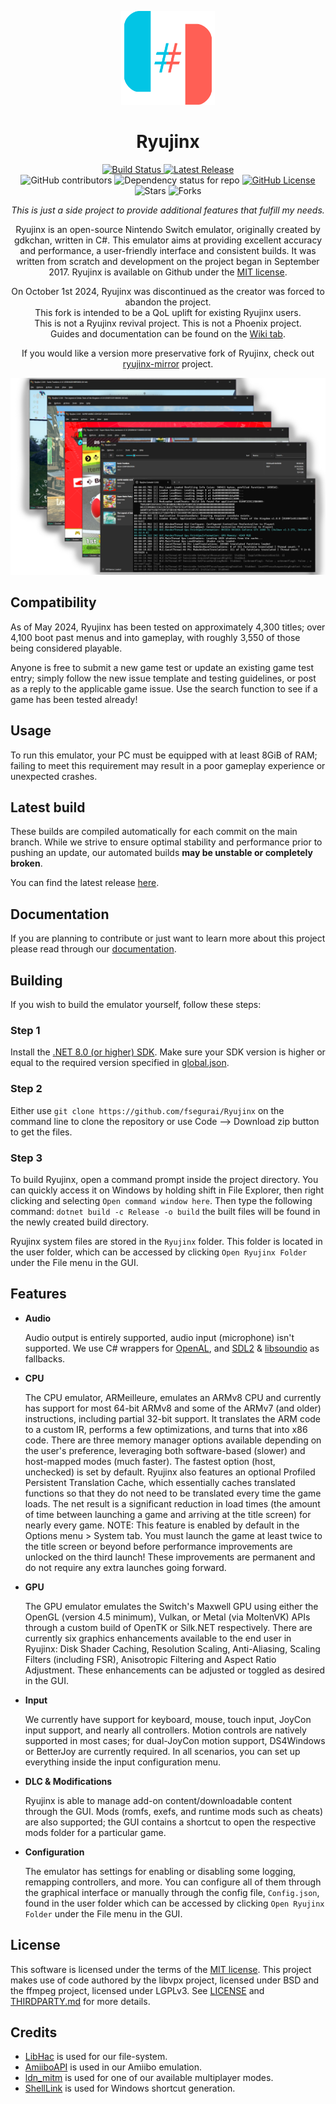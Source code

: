 <p align="center">
  <img src="https://raw.githubusercontent.com/fsegurai/Ryujinx/refs/heads/main/distribution/misc/Logo.svg" alt="Ryujinx" width="150"></a>
</p>

<h1 align="center">
  Ryujinx
</h1>

<p align="center">
  <a href="https://github.com/fsegurai/Ryujinx/actions/workflows/release.yml">
      <img src="https://github.com/fsegurai/Ryujinx/actions/workflows/release.yml/badge.svg"
          alt="Build Status">
  </a>
  <a href="https://github.com/fsegurai/Ryujinx/releases/latest">
      <img src="https://img.shields.io/github/v/release/fsegurai/Ryujinx"
          alt="Latest Release">
  </a>
  <br>
  <img alt="GitHub contributors" src="https://img.shields.io/github/contributors/fsegurai/Ryujinx">
  <img alt="Dependency status for repo" src="https://img.shields.io/librariesio/github/fsegurai/Ryujinx">
  <a href="https://opensource.org/licenses/MIT">
    <img alt="GitHub License" src="https://img.shields.io/github/license/fsegurai/Ryujinx">
  </a>
  <br>
  <img alt="Stars" src="https://img.shields.io/github/stars/fsegurai/Ryujinx?style=square&labelColor=343b41"/> 
  <img alt="Forks" src="https://img.shields.io/github/forks/fsegurai/Ryujinx?style=square&labelColor=343b41"/>
</p>

<p align="center">
  <em>
    This is just a side project to provide additional features that fulfill my needs.
  </em>
</p>

<p align="center">
  Ryujinx is an open-source Nintendo Switch emulator, originally created by gdkchan, written in C#.
  This emulator aims at providing excellent accuracy and performance, a user-friendly interface and consistent builds.
  It was written from scratch and development on the project began in September 2017.
  Ryujinx is available on Github under the <a href="https://github.com/fsegurai/Ryujinx/blob/main/LICENSE.txt" target="_blank">MIT license</a>.
  <br />
</p>
<p align="center">
  On October 1st 2024, Ryujinx was discontinued as the creator was forced to abandon the project.
  <br>
  This fork is intended to be a QoL uplift for existing Ryujinx users.
  <br>
  This is not a Ryujinx revival project. This is not a Phoenix project.
  <br>
  Guides and documentation can be found on the <a href="https://github.com/fsegurai/Ryujinx/wiki">Wiki tab</a>.
</p>
<p align="center">
  If you would like a version more preservative fork of Ryujinx, check out <a href="https://github.com/ryujinx-mirror/ryujinx">ryujinx-mirror</a> project.
</p>

<p align="center">
    <img src="https://raw.githubusercontent.com/fsegurai/Ryujinx/refs/heads/main/docs/shell.png">
</p>

## Compatibility

As of May 2024, Ryujinx has been tested on approximately 4,300 titles;
over 4,100 boot past menus and into gameplay, with roughly 3,550 of those being considered playable.

Anyone is free to submit a new game test or update an existing game test entry;
simply follow the new issue template and testing guidelines, or post as a reply to the applicable game issue.
Use the search function to see if a game has been tested already!

## Usage

To run this emulator, your PC must be equipped with at least 8GiB of RAM;
failing to meet this requirement may result in a poor gameplay experience or unexpected crashes.

## Latest build

These builds are compiled automatically for each commit on the main branch.
While we strive to ensure optimal stability and performance prior to pushing an update, our automated builds **may be unstable or completely broken**.

You can find the latest release [here](https://github.com/fsegurai/Ryujinx/releases/latest).

## Documentation

If you are planning to contribute or just want to learn more about this project please read through our [documentation](docs/README.md).

## Building

If you wish to build the emulator yourself, follow these steps:

### Step 1

Install the [.NET 8.0 (or higher) SDK](https://dotnet.microsoft.com/download/dotnet/8.0).
Make sure your SDK version is higher or equal to the required version specified in [global.json](global.json). 

### Step 2

Either use `git clone https://github.com/fsegurai/Ryujinx` on the command line to clone the repository or use Code --> Download zip button to get the files.

### Step 3

To build Ryujinx, open a command prompt inside the project directory.
You can quickly access it on Windows by holding shift in File Explorer, then right clicking and selecting `Open command window here`.
Then type the following command: `dotnet build -c Release -o build`
the built files will be found in the newly created build directory.

Ryujinx system files are stored in the `Ryujinx` folder.
This folder is located in the user folder, which can be accessed by clicking `Open Ryujinx Folder` under the File menu in the GUI.

## Features

- **Audio**

  Audio output is entirely supported, audio input (microphone) isn't supported.
  We use C# wrappers for [OpenAL](https://openal-soft.org/), and [SDL2](https://www.libsdl.org/) & [libsoundio](http://libsound.io/) as fallbacks.

- **CPU**

  The CPU emulator, ARMeilleure, emulates an ARMv8 CPU and currently has support for most 64-bit ARMv8 and some of the ARMv7 (and older) instructions, including partial 32-bit support.
  It translates the ARM code to a custom IR, performs a few optimizations, and turns that into x86 code.
  There are three memory manager options available depending on the user's preference, leveraging both software-based (slower) and host-mapped modes (much faster).
  The fastest option (host, unchecked) is set by default.
  Ryujinx also features an optional Profiled Persistent Translation Cache, which essentially caches translated functions so that they do not need to be translated every time the game loads. 
  The net result is a significant reduction in load times (the amount of time between launching a game and arriving at the title screen) for nearly every game.
  NOTE: This feature is enabled by default in the Options menu > System tab.
  You must launch the game at least twice to the title screen or beyond before performance improvements are unlocked on the third launch!
  These improvements are permanent and do not require any extra launches going forward.

- **GPU**

  The GPU emulator emulates the Switch's Maxwell GPU using either the OpenGL (version 4.5 minimum), Vulkan, or Metal (via MoltenVK) APIs through a custom build of OpenTK or Silk.NET respectively.
  There are currently six graphics enhancements available to the end user in Ryujinx: Disk Shader Caching, Resolution Scaling, Anti-Aliasing, Scaling Filters (including FSR), Anisotropic Filtering and Aspect Ratio Adjustment.
  These enhancements can be adjusted or toggled as desired in the GUI.

- **Input**

  We currently have support for keyboard, mouse, touch input, JoyCon input support, and nearly all controllers.
  Motion controls are natively supported in most cases; for dual-JoyCon motion support, DS4Windows or BetterJoy are currently required.
  In all scenarios, you can set up everything inside the input configuration menu.

- **DLC & Modifications**

  Ryujinx is able to manage add-on content/downloadable content through the GUI.
  Mods (romfs, exefs, and runtime mods such as cheats) are also supported;
  the GUI contains a shortcut to open the respective mods folder for a particular game.

- **Configuration**

  The emulator has settings for enabling or disabling some logging, remapping controllers, and more.
  You can configure all of them through the graphical interface or manually through the config file, `Config.json`, found in the user folder which can be accessed by clicking `Open Ryujinx Folder` under the File menu in the GUI.

## License

This software is licensed under the terms of the [MIT license](LICENSE).
This project makes use of code authored by the libvpx project, licensed under BSD and the ffmpeg project, licensed under LGPLv3.
See [LICENSE](LICENSE) and [THIRDPARTY.md](distribution/legal/THIRDPARTY.md) for more details.

## Credits

- [LibHac](https://github.com/Thealexbarney/LibHac) is used for our file-system.
- [AmiiboAPI](https://www.amiiboapi.com) is used in our Amiibo emulation.
- [ldn_mitm](https://github.com/spacemeowx2/ldn_mitm) is used for one of our available multiplayer modes.
- [ShellLink](https://github.com/securifybv/ShellLink) is used for Windows shortcut generation.
